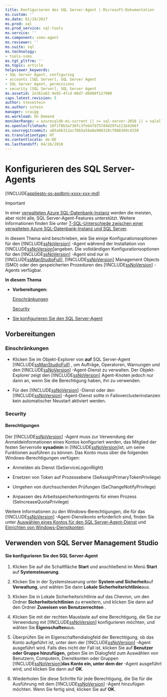 ```yaml
---
title: Konfigurieren des SQL Server-Agent | Microsoft-Dokumentation
ms.custom: ''
ms.date: 01/19/2017
ms.prod: sql
ms.prod_service: sql-tools
ms.service: ''
ms.component: ssms-agent
ms.reviewer: ''
ms.suite: sql
ms.technology:
- tools-ssms
ms.tgt_pltfrm: ''
ms.topic: article
helpviewer_keywords:
- SQL Server Agent, configuring
- accounts [SQL Server], SQL Server Agent
- SQL Server Agent, permissions
- security [SQL Server], SQL Server Agent
ms.assetid: 2e361a62-9e92-4fcd-80d7-d6960f127900
caps.latest.revision: 5
author: stevestein
ms.author: sstein
manager: craigg
ms.workload: On Demand
monikerRange: = azuresqldb-mi-current || >= sql-server-2016 || = sqlallproducts-allversions
ms.openlocfilehash: 10f1f8b3a736fc3feb47d757d4d29fa121b4266f
ms.sourcegitcommit: a85a46312acf8b5a59a8a900310cf088369c4150
ms.translationtype: HT
ms.contentlocale: de-DE
ms.lasthandoff: 04/26/2018
---
```

# <a name="configure-sql-server-agent"></a>Konfigurieren des SQL Server-Agents
[!INCLUDE[appliesto-ss-asdbmi-xxxx-xxx-md](../../includes/appliesto-ss-asdbmi-xxxx-xxx-md.md)]

> [!IMPORTANT]  
> In einer [verwalteten Azure SQL-Datenbank-Instanz](https://docs.microsoft.com/azure/sql-database/sql-database-managed-instance) werden die meisten, aber nicht alle, SQL Server-Agent-Features unterstützt. Weitere Informationen finden Sie unter [T-SQL-Unterschiede zwischen einer verwalteten Azure SQL-Datenbank-Instanz und SQL Server](https://docs.microsoft.com/azure/sql-database/sql-database-managed-instance-transact-sql-information#sql-server-agent).

In diesem Thema wird beschrieben, wie Sie einige Konfigurationsoptionen für den [!INCLUDE[ssNoVersion](../../includes/ssnoversion_md.md)] -Agent während der Installation von [!INCLUDE[ssNoVersion](../../includes/ssnoversion_md.md)]angeben. Die vollständigen Konfigurationsoptionen für den [!INCLUDE[ssNoVersion](../../includes/ssnoversion_md.md)] -Agent sind nur in [!INCLUDE[ssManStudioFull](../../includes/ssmanstudiofull_md.md)], [!INCLUDE[ssNoVersion](../../includes/ssnoversion_md.md)] Management Objects (SMO) oder den gespeicherten Prozeduren des [!INCLUDE[ssNoVersion](../../includes/ssnoversion_md.md)] -Agents verfügbar.  
  
**In diesem Thema**  
  
-   **Vorbereitungen:**  
  
    [Einschränkungen](#Restrictions)  
  
    [Security](#Security)  
  
-   [Sie konfigurieren Sie den SQL Server-Agent](#SSMSProcedure)  
  
## <a name="BeforeYouBegin"></a>Vorbereitungen  
  
### <a name="Restrictions"></a>Einschränkungen  
  
-   Klicken Sie im Objekt-Explorer von **auf** SQL Server-Agent [!INCLUDE[ssManStudioFull](../../includes/ssmanstudiofull_md.md)] , um Aufträge, Operatoren, Warnungen und den [!INCLUDE[ssNoVersion](../../includes/ssnoversion_md.md)] -Agent-Dienst zu verwalten. Der Objekt-Explorer zeigt den [!INCLUDE[ssNoVersion](../../includes/ssnoversion_md.md)] Agent-Knoten jedoch nur dann an, wenn Sie die Berechtigung haben, ihn zu verwenden.  
  
-   Für den [!INCLUDE[ssNoVersion](../../includes/ssnoversion_md.md)] -Dienst oder den [!INCLUDE[ssNoVersion](../../includes/ssnoversion_md.md)] -Agent-Dienst sollte in Failoverclusterinstanzen kein automatischer Neustart aktiviert werden.  
  
### <a name="Security"></a>Security  
  
#### <a name="Permissions"></a>Berechtigungen  
Der [!INCLUDE[ssNoVersion](../../includes/ssnoversion_md.md)] -Agent muss zur Verwendung der Anmeldeinformationen eines Kontos konfiguriert werden, das Mitglied der festen Serverrolle **sysadmin** in [!INCLUDE[ssNoVersion](../../includes/ssnoversion_md.md)]ist, um seine Funktionen ausführen zu können. Das Konto muss über die folgenden Windows-Berechtigungen verfügen:  
  
-   Anmelden als Dienst (SeServiceLogonRight)  
  
-   Ersetzen von Token auf Prozessebene (SeAssignPrimaryTokenPrivilege)  
  
-   Umgehen von durchsuchenden Prüfungen (SeChangeNotifyPrivilege)  
  
-   Anpassen des Arbeitsspeicherkontingents für einen Prozess (SeIncreaseQuotaPrivilege)  
  
Weitere Informationen zu den Windows-Berechtigungen, die für das [!INCLUDE[ssNoVersion](../../includes/ssnoversion_md.md)] -Agent-Dienstkonto erforderlich sind, finden Sie unter [Auswählen eines Kontos für den SQL Server-Agent-Dienst](../../ssms/agent/select-an-account-for-the-sql-server-agent-service.md) und [Einrichten von Windows-Dienstkonten](http://msdn.microsoft.com/en-us/309b9dac-0b3a-4617-85ef-c4519ce9d014).  
  
## <a name="SSMSProcedure"></a>Verwenden von SQL Server Management Studio  
  
#### <a name="to-configure-sql-server-agent"></a>Sie konfigurieren Sie den SQL Server-Agent  
  
1.  Klicken Sie auf die Schaltfläche **Start** und anschließend im Menü **Start**  auf **Systemsteuerung**.  
  
2.  Klicken Sie in der Systemsteuerung unter **System und Sicherheit**auf **Verwaltung**, und wählen Sie dann **Lokale Sicherheitsrichtlinie**aus.  
  
3.  Klicken Sie in Lokale Sicherheitsrichtlinie auf das Chevron, um den Ordner **Sicherheitsrichtlinien** zu erweitern, und klicken Sie dann auf den Ordner **Zuweisen von Benutzerrechten** .  
  
4.  Klicken Sie mit der rechten Maustaste auf eine Berechtigung, die Sie zur Verwendung mit [!INCLUDE[ssNoVersion](../../includes/ssnoversion_md.md)] konfigurieren möchten, und wählen Sie **Eigenschaften**aus.  
  
5.  Überprüfen Sie im Eigenschaftendialogfeld der Berechtigung, ob das Konto aufgeführt ist, unter dem der [!INCLUDE[ssNoVersion](../../includes/ssnoversion_md.md)] -Agent ausgeführt wird. Falls dies nicht der Fall ist, klicken Sie auf **Benutzer oder Gruppe hinzufügen**, geben Sie im Dialogfeld zum Auswählen von Benutzern, Computern, Dienstkonten oder Gruppen [!INCLUDE[ssNoVersion](../../includes/ssnoversion_md.md)]**das Konto ein, unter dem der** -Agent ausgeführt wird, und klicken Sie dann auf **OK**.  
  
6.  Wiederholen Sie diese Schritte für jede Berechtigung, die Sie für die Ausführung mit dem [!INCLUDE[ssNoVersion](../../includes/ssnoversion_md.md)] -Agent hinzufügen möchten. Wenn Sie fertig sind, klicken Sie auf **OK**.  
  
